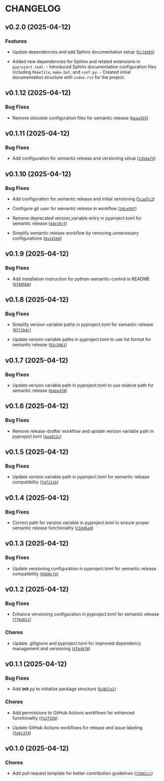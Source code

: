 # CHANGELOG


## v0.2.0 (2025-04-12)

### Features

- Update dependencies and add Sphinx documentation setup
  ([`5c74db5`](https://github.com/hamzakabbaj/opensource-best-practice/commit/5c74db5ac958bfa3165d904046cf7996732c0f18))

- Added new dependencies for Sphinx and related extensions in `pyproject.toml`. - Introduced Sphinx
  documentation configuration files including `Makefile`, `make.bat`, and `conf.py`. - Created
  initial documentation structure with `index.rst` for the project.


## v0.1.12 (2025-04-12)

### Bug Fixes

- Remove obsolete configuration files for semantic release
  ([`beaa3b5`](https://github.com/hamzakabbaj/opensource-best-practice/commit/beaa3b5c9fd2c19b567c31575ed283c72f7a6819))


## v0.1.11 (2025-04-12)

### Bug Fixes

- Add configuration for semantic release and versioning setup
  ([`1356af4`](https://github.com/hamzakabbaj/opensource-best-practice/commit/1356af44b94b50fd8b68ce0866d310d70a32e3f8))


## v0.1.10 (2025-04-12)

### Bug Fixes

- Add configuration for semantic release and initial versioning
  ([`5cad7c2`](https://github.com/hamzakabbaj/opensource-best-practice/commit/5cad7c231b7776eb3529320fbf590885b3bb1142))

- Configure git user for semantic release in workflow
  ([`2dce997`](https://github.com/hamzakabbaj/opensource-best-practice/commit/2dce99725cd4099b617db9897420d264ee333630))

- Remove deprecated version_variable entry in pyproject.toml for semantic release
  ([`44e19cf`](https://github.com/hamzakabbaj/opensource-best-practice/commit/44e19cf9a6e37e8d0ea5713672ab2294563ce14c))

- Simplify semantic release workflow by removing unnecessary configurations
  ([`da1416d`](https://github.com/hamzakabbaj/opensource-best-practice/commit/da1416d63748b6b359608c482930cddc070618b2))


## v0.1.9 (2025-04-12)

### Bug Fixes

- Add installation instruction for python-semantic-control in README
  ([`67805b6`](https://github.com/hamzakabbaj/opensource-best-practice/commit/67805b6f726c7f3945de5f25dcf3fc37ed27c282))


## v0.1.8 (2025-04-12)

### Bug Fixes

- Simplify version variable paths in pyproject.toml for semantic release
  ([`0772b4c`](https://github.com/hamzakabbaj/opensource-best-practice/commit/0772b4ce141dcc1430ed970e1c68e394e5d56d2a))

- Update version variable paths in pyproject.toml to use list format for semantic release
  ([`92c5661`](https://github.com/hamzakabbaj/opensource-best-practice/commit/92c5661bed828ab58faae890e54e2abbeffb1a0f))


## v0.1.7 (2025-04-12)

### Bug Fixes

- Update version variable path in pyproject.toml to use relative path for semantic release
  ([`0abed78`](https://github.com/hamzakabbaj/opensource-best-practice/commit/0abed78f763395d9879335abb2cf519d2b20cff1))


## v0.1.6 (2025-04-12)

### Bug Fixes

- Remove release-drafter workflow and update version variable path in pyproject.toml
  ([`4aa022c`](https://github.com/hamzakabbaj/opensource-best-practice/commit/4aa022c968ecb07ac28bed080d5810b56c95d099))


## v0.1.5 (2025-04-12)

### Bug Fixes

- Update version variable path in pyproject.toml for semantic release compatibility
  ([`f4f121b`](https://github.com/hamzakabbaj/opensource-best-practice/commit/f4f121be7f4d61af116b9f1d0b8ad6c2af7204f6))


## v0.1.4 (2025-04-12)

### Bug Fixes

- Correct path for version variable in pyproject.toml to ensure proper semantic release
  functionality
  ([`210d6e0`](https://github.com/hamzakabbaj/opensource-best-practice/commit/210d6e084928aaddb41e73a2c64e35d1b5b18811))


## v0.1.3 (2025-04-12)

### Bug Fixes

- Update versioning configuration in pyproject.toml for semantic release compatibility
  ([`9560cfe`](https://github.com/hamzakabbaj/opensource-best-practice/commit/9560cfe9c1baba7b5a985655d37cc37fceb861c3))


## v0.1.2 (2025-04-12)

### Bug Fixes

- Enhance versioning configuration in pyproject.toml for semantic release
  ([`776d811`](https://github.com/hamzakabbaj/opensource-best-practice/commit/776d811e8104f351d4535e839399aeaf9104b7d3))

### Chores

- Update .gitignore and pyproject.toml for improved dependency management and versioning
  ([`47b4b78`](https://github.com/hamzakabbaj/opensource-best-practice/commit/47b4b78d076cdaef557cdb1c76487eeb76555bdb))


## v0.1.1 (2025-04-12)

### Bug Fixes

- Add __init__.py to initialize package structure
  ([`b2857a1`](https://github.com/hamzakabbaj/opensource-best-practice/commit/b2857a1c5e9acacb2b16198abb977161cf47376e))

### Chores

- Add permissions to GitHub Actions workflows for enhanced functionality
  ([`fe2f558`](https://github.com/hamzakabbaj/opensource-best-practice/commit/fe2f558d6f6cca110923968ec08d757a23b5c19d))

- Update GitHub Actions workflows for release and issue labeling
  ([`fe8c374`](https://github.com/hamzakabbaj/opensource-best-practice/commit/fe8c3745d26d42482aa63a984eb2577e34e42a69))


## v0.1.0 (2025-04-12)

### Chores

- Add pull request template for better contribution guidelines
  ([`728d1c1`](https://github.com/hamzakabbaj/opensource-best-practice/commit/728d1c1295614018820c9fa54d0d4106d1d6767d))
